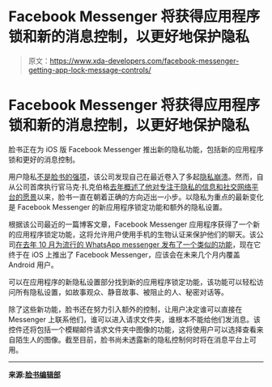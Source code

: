 # Facebook Messenger 将获得应用程序锁和新的消息控制，以更好地保护隐私

> 原文：<https://www.xda-developers.com/facebook-messenger-getting-app-lock-message-controls/>

# Facebook Messenger 将获得应用程序锁和新的消息控制，以更好地保护隐私

脸书正在为 iOS 版 Facebook Messenger 推出新的隐私功能，包括新的应用程序锁和更好的消息控制。

用户隐私[不是脸书的强项](https://www.xda-developers.com/facebook-instagram-millions-account-password-data-leak/)，该公司发现自己在最近卷入了多起[隐私崩溃](https://www.xda-developers.com/facebook-lite-millions-passwords-plain-text/)。然而，自从公司首席执行官马克·扎克伯格[去年概述了他对专注于隐私的信息和社交网络平台的愿景](https://www.xda-developers.com/facebook-privacy-focused-platform-vision-messenger-whatsapp-instagram/)以来，脸书一直在朝着正确的方向迈出一小步。以隐私为重点的最新变化是 Facebook Messenger 的新应用程序锁定功能和额外的隐私设置。

根据该公司最近的一篇博客文章，Facebook Messenger 应用程序获得了一个新的应用程序锁定功能，这将允许用户使用手机的生物认证来保护他们的聊天。该公司[在去年 10 月为流行的 WhatsApp messenger 发布了一个类似的功能](https://www.xda-developers.com/whatsapp-for-android-now-supports-fingerprint-unlock/)，现在它终于在 iOS 上推出了 Facebook Messenger，应该会在未来几个月内覆盖 Android 用户。

可以在应用程序的新隐私设置部分找到新的应用程序锁定功能，该功能可以轻松访问所有隐私设置，如故事观众、静音故事、被阻止的人、秘密对话等。

除了这些新功能，脸书还在努力引入额外的控制，让用户决定谁可以直接在 Messenger 上联系他们，谁可以进入请求文件夹，谁根本不能给他们发消息。该控件还将包括一个模糊邮件请求文件夹中图像的功能，这将使用户可以选择查看来自陌生人的图像。截至目前，脸书尚未透露新的隐私控制何时将在消息平台上可用。

* * *

**来源:[脸书编辑部](https://about.fb.com/news/2020/07/messenger-app-lock-and-privacy-settings/)**